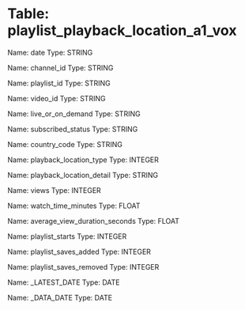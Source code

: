 Table: playlist_playback_location_a1_vox
========================================

Name: date
Type: STRING

Name: channel_id
Type: STRING

Name: playlist_id
Type: STRING

Name: video_id
Type: STRING

Name: live_or_on_demand
Type: STRING

Name: subscribed_status
Type: STRING

Name: country_code
Type: STRING

Name: playback_location_type
Type: INTEGER

Name: playback_location_detail
Type: STRING

Name: views
Type: INTEGER

Name: watch_time_minutes
Type: FLOAT

Name: average_view_duration_seconds
Type: FLOAT

Name: playlist_starts
Type: INTEGER

Name: playlist_saves_added
Type: INTEGER

Name: playlist_saves_removed
Type: INTEGER

Name: _LATEST_DATE
Type: DATE

Name: _DATA_DATE
Type: DATE

